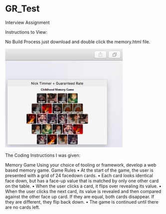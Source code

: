 # GR_Test
Interview Assignment


Instructions to View:

No Build Process just download and double click the memory.html file.

![](images/Screenshot.jpeg)

The Coding Instructions I was given:

Memory Game 
Using your choice of tooling or framework, develop a web based memory game. 
Game Rules 
• At the start of the game, the user is presented with a grid of 24 facedown cards. • Each card looks identical face down, but has a face-up value that is matched by only one  other card on the table. 
• When the user clicks a card, it flips over revealing its value. 
• When the user clicks the next card, its value is revealed and then compared against the  other face up card. If they are equal, both cards disappear. If they are different, they flip  back down. 
• The game is continued until there are no cards left.
